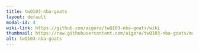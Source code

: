 ```yaml
---
title: twQ103-nba-goats
layout: default
modal-id: 4
wiki-link: https://github.com/aigora/twQ103-nba-goats/wiki
thumbnail: https://raw.githubusercontent.com/aigora/twQ103-nba-goats/master/logo.png
alt: twQ103-nba-goats
---
```

